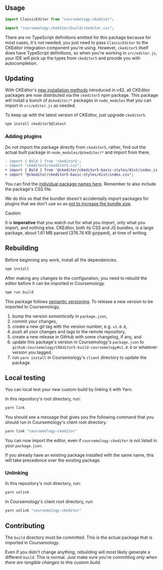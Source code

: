 ## Usage

```js
import ClassicEditor from "coursemology-ckeditor";

import "coursemology-ckeditor/build/ckeditor.css";
```

There are no TypeScript definitions emitted for this package because for most cases, it's not needed; you just need to pass `ClassicEditor` to the CKEditor integration component you're using. However, `ckeditor5` itself does have TypeScript definitions, so when you're working in `src/editor.js`, your IDE will pick up the types from `ckeditor5` and provide you with autocompletion.

## Updating

With CKEditor's [new installation methods](https://ckeditor.com/docs/ckeditor5/latest/updating/guides/update-to-42.html) introduced in v42, all CKEditor packages are now distributed via the `ckeditor5` npm package. This package will install a bunch of `@ckeditor/*` packages in `node_modules` that you can import in `src/editor.js` as needed.

To keep up with the latest version of CKEditor, just upgrade `ckeditor5`.

```sh
npm install ckeditor5@latest
```

### Adding plugins

Do not import the package directly from `ckeditor5`, rather, find out the actual built package in `node_modules/@ckeditor/*` and import from there.

```diff
- import { Bold } from 'ckeditor5';
- import "ckeditor5/ckeditor5.css";
+ import { Bold } from '@ckeditor/ckeditor5-basic-styles/dist/index.js';
+ import "@ckeditor/ckeditor5-basic-styles/dist/index.css";
```

You can find the [individual package names here](https://ckeditor.com/docs/ckeditor5/latest/getting-started/legacy/legacy-imports.html#finding-individual-packages). Remember to also include the package's CSS file.

We do this so that the bundler doesn't accidentally import packages for plugins that we don't use so as [not to increase the bundle size](https://ckeditor.com/docs/ckeditor5/latest/getting-started/setup/optimizing-build-size.html).

> [!CAUTION]
> It is **imperative** that you watch out for what you import, only what you import, and nothing else. CKEditor, both its CSS and JS bundles, is a large package, about 1.61 MB parsed (376.76 KB gzipped), at time of writing.

## Rebuilding

Before beginning any work, install all the dependencies.

```sh
npm install
```

After making any changes to the configuration, you need to rebuild the editor before it can be imported in Coursemology.

```sh
npm run build
```

This package follows [semantic versioning](https://semver.org/). To release a new version to be imported to Coursemology,

1. bump the version _semantically_ in `package.json`,
2. commit your changes,
3. create a new git tag with the version number, e.g. `v1.0.0`,
4. push all your changes and tags to the remote repository,
5. create a new release in GitHub with some changelog, if any, and
6. update this package's version in Coursemology's `package.json` to `github:Coursemology/CKEditor5-build-coursemology#v1.0.0` or whatever version you tagged.
7. run `yarn install` in Coursemology's `client` directory to update the package.

## Local testing

You can local test your new custom build by linking it with Yarn.

In this repository's root directory, run:

```sh
yarn link
```

You should see a message that gives you the following command that you should run in Coursemology's client root directory.

```sh
yarn link "coursemology-ckeditor"
```

You can now import the editor, even if `coursemology-ckeditor` is not listed in your `package.json`.

If you already have an existing package installed with the same name, this will take precedence over the existing package.

### Unlinking

In this repository's root directory, run:

```sh
yarn unlink
```

In Coursemology's client root directory, run:

```sh
yarn unlink "coursemology-ckeditor"
```

## Contributing

The `build` directory must be committed. This is the actual package that is imported in Coursemology.

Even if you didn't change anything, rebuilding will most likely generate a different `build`. This is normal. Just make sure you're committing _only when there are tangible changes to this custom build_.

